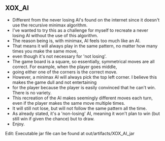  ## XOX_AI
 
 * Different from the never losing AI's found on the internet since it doesn't use the recursive minimax algorithm.
 * I've wanted to try this as a challenge for myself to recreate a never losing AI without the use of this algorithm.
 * The reason being is, with minimax, AI feels too much like an AI.
 * That means it will always play in the same pattern, no matter how many times you make the same move,
 * even though it's not necessary for 'not losing'.
 * The game board is a square, so essentially, symmetrical moves are all correct. For example, when the player goes middle,
 * going either one of the corners is the correct move.
 * However, a minimax AI will always pick the top left corner. I believe this makes the game dull and not entertaining
 * for the player because the player is easily convinced that he can't win. There is no variety.
 * This recreation of the AI makes seemingly different moves each turn, even if the player makes the same move multiple times.
 * It will still not lose, but will not follow the same pattern all the time.
 * As already stated, it's a 'non-losing' AI, meaning it won't plan to win (but still win if given the chance) but to draw.
 * Enjoy.
 
 Edit: Executable jar file can be found at out/artifacts/XOX_AI_jar

